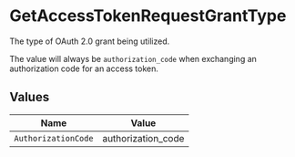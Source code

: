 # GetAccessTokenRequestGrantType

The type of OAuth 2.0 grant being utilized.

The value will always be `authorization_code` when exchanging an authorization code for an access token.



## Values

| Name                | Value               |
| ------------------- | ------------------- |
| `AuthorizationCode` | authorization_code  |